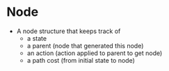 # Node

- A node structure that keeps track of 
    - a state
    - a parent (node that generated this node)
    - an action (action applied to parent to get node)
    - a path cost (from initial state to node)



    